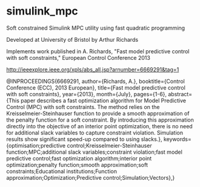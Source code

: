 # simulink_mpc
Soft constrained Simulink MPC utility using fast quadratic programming

Developed at University of Bristol by Arthur Richards

Implements work published in A. Richards, "Fast model predictive control with soft constraints," European Control Conference 2013

http://ieeexplore.ieee.org/xpls/abs_all.jsp?arnumber=6669291&tag=1

@INPROCEEDINGS{6669291, 
author={Richards, A.}, 
booktitle={Control Conference (ECC), 2013 European}, 
title={Fast model predictive control with soft constraints}, 
year={2013}, 
month={July}, 
pages={1-6}, 
abstract={This paper describes a fast optimization algorithm for Model Predictive Control (MPC) with soft constraints. The method relies on the Kreisselmeier-Steinhauser function to provide a smooth approximation of the penalty function for a soft constraint. By introducing this approximation directly into the objective of an interior point optimization, there is no need for additional slack variables to capture constraint violation. Simulation results show significant speed-up compared to using slacks.}, 
keywords={optimisation;predictive control;Kreisselmeier-Steinhauser function;MPC;additional slack variables;constraint violation;fast model predictive control;fast optimization algorithm;interior point optimization;penalty function;smooth approximation;soft constraints;Educational institutions;Function approximation;Optimization;Predictive control;Simulation;Vectors},}
